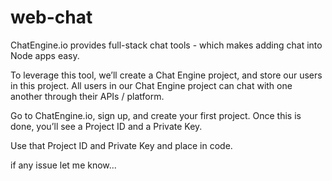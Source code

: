 # web-chat

ChatEngine.io provides full-stack chat tools - which makes adding chat into Node apps easy.

To leverage this tool, we’ll create a Chat Engine project, and store our users in this project. All users in our Chat Engine project can chat with one another through their APIs / platform.

Go to ChatEngine.io, sign up, and create your first project. Once this is done, you’ll see a Project ID and a Private Key.

Use that Project ID and Private Key and place in code.

if any issue let me know...
